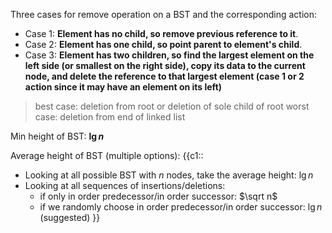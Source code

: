 Three cases for remove operation on a BST and the corresponding action:
* Case 1: **Element has no child, so remove previous reference to it**.
* Case 2: **Element has one child, so point parent to element's child**.
* Case 3: **Element has two children, so find the largest element on the left side (or smallest on the right side), copy its data to the current node, and delete the reference to that largest element (case 1 or 2 action since it may have an element on its left)** 
> best case: deletion from root or deletion of sole child of root
> worst case: deletion from end of linked list

Min height of BST: **$\lg n$**

Average height of BST (multiple options):
{{c1::
- Looking at all possible BST with $n$ nodes, take the average height: $\lg n$
- Looking at all sequences of insertions/deletions:
	- if only in order predecessor/in order successor: $\sqrt n$
	- if we randomly choose in order predecessor/in order successor: $\lg n$ (suggested)
}}


